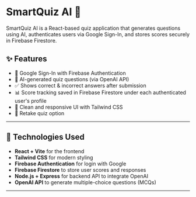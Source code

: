# SmartQuiz AI 🧠

SmartQuiz AI is a React-based quiz application that generates questions using AI, authenticates users via Google Sign-In, and stores scores securely in Firebase Firestore.

## ✨ Features

- 🔐 Google Sign-In with Firebase Authentication
- 🧠 AI-generated quiz questions (via OpenAI API)
- ✅ Shows correct & incorrect answers after submission
- 📊 Score tracking saved in Firebase Firestore under each authenticated user's profile
- 🎯 Clean and responsive UI with Tailwind CSS
- 🔁 Retake quiz option

---

## 🔧 Technologies Used

- **React + Vite** for the frontend
- **Tailwind CSS** for modern styling
- **Firebase Authentication** for login with Google
- **Firebase Firestore** to store user scores and responses
- **Node.js + Express** for backend API to integrate OpenAI
- **OpenAI API** to generate multiple-choice questions (MCQs)

---

